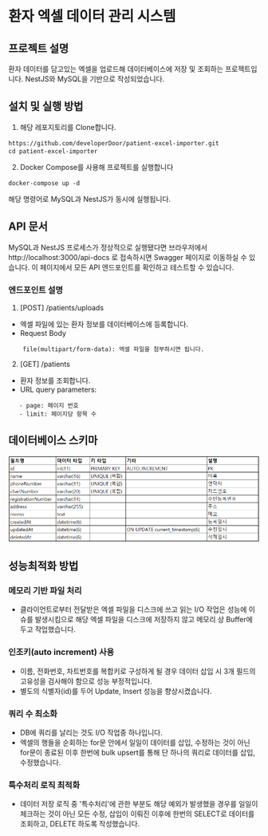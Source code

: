 # 환자 엑셀 데이터 관리 시스템

## 프로젝트 설명
환자 데이터를 담고있는 엑셀을 업로드해 데이터베이스에 저장 및 조회하는 프로젝트입니다. NestJS와 MySQL을 기반으로 작성되었습니다.

## 설치 및 실행 방법
1. 해당 레포지토리를 Clone합니다.
```
https://github.com/developerDoor/patient-excel-importer.git
cd patient-excel-importer
```

2. Docker Compose를 사용해 프로젝트를 실행합니다
```
docker-compose up -d
```
해당 명령어로 MySQL과 NestJS가 동시에 실행됩니다.

## API 문서
MySQL과 NestJS 프로세스가 정상적으로 실행됐다면 브라우저에서 http://localhost:3000/api-docs 로 접속하시면 Swagger 페이지로 이동하실 수 있습니다. 이 페이지에서 모든 API 엔드포인트를 확인하고 테스트할 수 있습니다.

### 엔드포인트 설명
1. [POST] /patients/uploads 
- 엑셀 파일에 있는 환자 정보를 데이터베이스에 등록합니다.
- Request Body
```
    file(multipart/form-data): 엑셀 파일을 첨부하시면 됩니다.
```

2. [GET] /patients
- 환자 정보를 조회합니다.
- URL query parameters:
```
   - page: 페이지 번호
   - limit: 페이지당 항목 수
```

## 데이터베이스 스키마
![스키마](img/스키마.png)
## 성능최적화 방법
### 메모리 기반 파일 처리
- 클라이언트로부터 전달받은 엑셀 파일을 디스크에 쓰고 읽는 I/O 작업은 성능에 이슈를 발생시킴으로 해당 엑셀 파일을 디스크에 저장하지 않고 메모리 상 Buffer에 두고 작업했습니다.

### 인조키(auto increment) 사용
- 이름, 전화번호, 차트번호를 복합키로 구성하게 될 경우 데이터 삽입 시 3개 필드의 고유성을 검사해야 함으로 성능 부정적입니다.
- 별도의 식별자(id)를 두어 Update, Insert 성능을 향상시켰습니다.

### 쿼리 수 최소화
- DB에 쿼리를 날리는 것도 I/O 작업중 하나입니다.
- 엑셀의 행들을 순회하는 for문 안에서 일일이 데이터를 삽입, 수정하는 것이 아닌 for문이 종료된 이후 한번에 bulk upsert를 통해 단 하나의 쿼리로 데이터를 삽입, 수정했습니다.

### 특수처리 로직 최적화
- 데이터 저장 로직 중 '특수처리'에 관한 부분도 해당 예외가 발생했을 경우를 일일이 체크하는 것이 아닌 모든 수정, 삽입이 이뤄진 이후에 한번의 SELECT로 데이터를 조회하고, DELETE 하도록 작성했습니다.